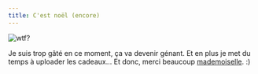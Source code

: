 ```yaml
---
title: C'est noël (encore)
---
```


![wtf?](./pics/thb_wtf.jpg)

Je suis trop gâté en ce moment, ça va devenir génant. Et en plus je met du
temps à uploader les cadeaux... Et donc, merci beaucoup
[mademoiselle](http://blog.inini.org). :)

